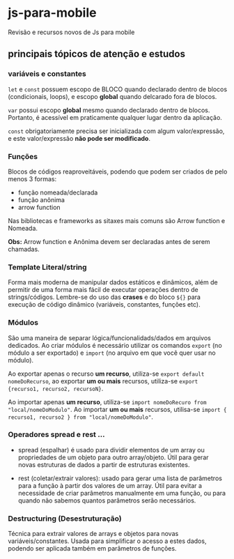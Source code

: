 # js-para-mobile
 Revisão e recursos novos de Js para mobile

 ## principais tópicos de atenção e estudos

 ### variáveis e constantes

 `let` e `const` possuem escopo de BLOCO quando declarado dentro de blocos (condicionais, loops), e escopo **global** quando delcarado fora de blocos.

 `var` possui escopo **global** mesmo quando declarado dentro de blocos. Portanto, é acessível em praticamente qualquer lugar dentro da aplicação.

 `const` obrigatoriamente precisa ser inicializada com algum valor/expressão, e este valor/expressão **não pode ser modificado**.


### Funções 

Blocos de códigos reaproveitáveis, podendo que podem ser criados de pelo menos 3 formas: 

- função nomeada/declarada 
- função anônima
- arrow function

Nas bibliotecas e frameworks as sitaxes mais comuns são Arrow function e Nomeada.

**Obs:** Arrow function e Anônima devem ser declaradas antes de serem chamadas.


### Template Literal/string

Forma mais moderna de manipular dados estáticos e dinâmicos, além de permitir de uma forma mais fácil de executar operações dentro de strings/códigos. Lembre-se do uso das **crases** e do bloco `${}` para execução de código dinâmico (variáveis, constantes, funções etc).


### Módulos

São uma maneira de separar lógica/funcionalidads/dados em arquivos dedicados. Ao criar módulos é necessário utilizar os comandos `export` (no módulo a ser exportado) e `import` (no arquivo em que você quer usar no módulo).

Ao exportar apenas o recurso **um recurso**, utiliza-se `export default nomeDoRecurso`, ao exportar **um ou mais** recursos, utiliza-se `export {recurso1, recurso2, recursoN}`.

Ao importar apenas **um recurso**, utiliza-se `import nomeDoRecuro from "local/nomeDoModulo"`. Ao importar **um ou mais** recursos, utilisa-se `import { recurso1, recurso2 } from "local/nomeDoModulo"`.

### Operadores spread e rest ...

- spread (espalhar) é usado para dividir elementos de um array ou propriedades de um objeto para outro array/objeto. Útil para gerar novas estruturas de dados a partir de estruturas existentes.

- rest (coletar/extrair valores): usado para gerar uma lista de parâmetros para a função à partir dos valores de um array. Útil para evitar a necessidade de criar parâmetros manualmente em uma função, ou para quando não sabemos quantos parâmetros serão necessários.


### Destructuring (Desestruturação)

Técnica para extrair valores de arrays e objetos para novas variáveis/constantes. Usada para simplificar o acesso a estes dados, podendo ser aplicada também em parâmetros de funções.

